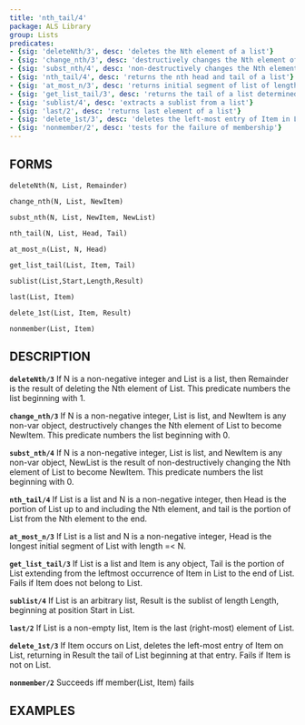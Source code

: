 ```yaml
---
title: 'nth_tail/4'
package: ALS Library
group: Lists
predicates:
- {sig: 'deleteNth/3', desc: 'deletes the Nth element of a list'}
- {sig: 'change_nth/3', desc: 'destructively changes the Nth element of a list'}
- {sig: 'subst_nth/4', desc: 'non-destructively changes the Nth element of a list'}
- {sig: 'nth_tail/4', desc: 'returns the nth head and tail of a list'}
- {sig: 'at_most_n/3', desc: 'returns initial segment of list of length =< N'}
- {sig: 'get_list_tail/3', desc: 'returns the tail of a list determined by an element'}
- {sig: 'sublist/4', desc: 'extracts a sublist from a list'}
- {sig: 'last/2', desc: 'returns last element of a list'}
- {sig: 'delete_1st/3', desc: 'deletes the left-most entry of Item in List'}
- {sig: 'nonmember/2', desc: 'tests for the failure of membership'}
---
```

## FORMS

`deleteNth(N, List, Remainder)`

`change_nth(N, List, NewItem)`

`subst_nth(N, List, NewItem, NewList)`

`nth_tail(N, List, Head, Tail)`

`at_most_n(List, N, Head)`

`get_list_tail(List, Item, Tail)`

`sublist(List,Start,Length,Result)`

`last(List, Item)`

`delete_1st(List, Item, Result)`

`nonmember(List, Item)`

## DESCRIPTION

**`deleteNth/3`** If N is a non-negative integer and List is a list, then Remainder
    is the result of deleting the Nth element of List.
    This predicate numbers the list beginning with 1.

**`change_nth/3`** If N is a non-negative integer, List is list, and NewItem is any
    non-var object, destructively changes the Nth element of List to become
    NewItem. This predicate numbers the list beginning with 0.

**`subst_nth/4`** If N is a non-negative integer, List is list, and NewItem is any
    non-var object, NewList is the result of non-destructively changing
    the Nth element of List to become NewItem.
    This predicate numbers the list beginning with 0.

**`nth_tail/4`** If List is a list and N is a non-negative integer, then Head is
    the portion of List up to and including the Nth element,
    and tail is the portion of List from the Nth element to the end.

**`at_most_n/3`** If List is a list and N is a non-negative integer, Head is the
    longest initial segment of List with length =< N.

**`get_list_tail/3`** If List is a list and Item is any object, Tail is the portion
    of List extending from the leftmost occurrence of Item in List
    to the end of List. Fails if Item does not belong to List.

**`sublist/4`** If List is an arbitrary list, Result is the sublist of
    length Length, beginning at position Start in List.

**`last/2`** If List is a non-empty list, Item is the last (right-most) element
    of List.

**`delete_1st/3`** If Item occurs on List, deletes the left-most entry of Item on
    List, returning in Result the tail of List beginning at that entry.
    Fails if Item is not on List.

**`nonmember/2`** Succeeds iff member(List, Item) fails

## EXAMPLES

